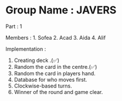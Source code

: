 # Group Name : JAVERS

Part : 1


Members : 1. Sofea
          2. Acad
          3. Aida
          4. Alif
          
Implementation :

1. Creating deck .(✅)
2. Random the card in the centre.(✅)
3. Random the card in players hand.
4. Database for who moves first.
5. Clockwise-based turns.
6. Winner of the round and game clear.